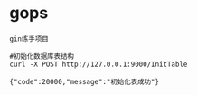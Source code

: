 # gops
    gin练手项目

```
#初始化数据库表结构
curl -X POST http://127.0.0.1:9000/InitTable

{"code":20000,"message":"初始化表成功"}
```
